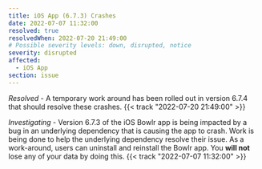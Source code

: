 ```yaml
---
title: iOS App (6.7.3) Crashes
date: 2022-07-07 11:32:00
resolved: true
resolvedWhen: 2022-07-20 21:49:00
# Possible severity levels: down, disrupted, notice
severity: disrupted
affected:
  - iOS App
section: issue
---
```


*Resolved* - A temporary work around has been rolled out in version 6.7.4 that should resolve these crashes. {{< track "2022-07-20 21:49:00" >}}

*Investigating* - Version 6.7.3 of the iOS Bowlr app is being impacted by a bug in an underlying dependency that is causing the app to crash. Work is being done to help the underlying dependency resolve their issue. As a work-around, users can uninstall and reinstall the Bowlr app. You **will not** lose any of your data by doing this. {{< track "2022-07-07 11:32:00" >}}

